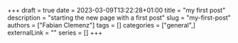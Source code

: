+++ 
draft = true
date = 2023-03-09T13:22:28+01:00
title = "my first post"
description = "starting the new page with a first post"
slug = "my-first-post"
authors = ["Fabian Clemenz"]
tags = []
categories = ["general",]
externalLink = ""
series = []
+++
